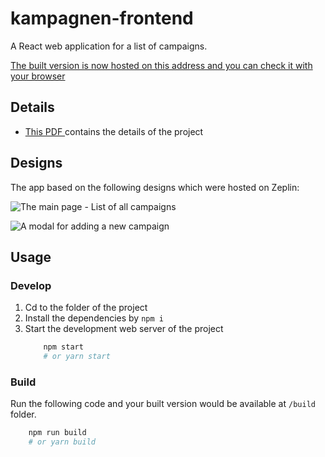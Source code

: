 # kampagnen-frontend
A React web application for a list of campaigns.

[The built version is now hosted on this address and you can check it with your browser](https://ashkanph.github.io/kampagnen-frontend/)

## Details

* [This PDF ](https://github.com/Ashkanph/kampagnen-frontend/files/8804561/Kampagnen.Assignment.-.Frontend.pdf) contains the details of the project

## Designs
The app based on the following designs which were hosted on Zeplin:

![The main page - List of all campaigns](https://user-images.githubusercontent.com/22937754/171119999-d3a7748d-dbad-4e1d-bca8-902dcc765815.png "The main page - List of all campaigns")

![A modal for adding a new campaign](https://user-images.githubusercontent.com/22937754/171119985-35842970-6b68-478f-ba03-07294d79fafb.png "A modal for adding a new campaign")

## Usage

### Develop
1. Cd to the folder of the project
2. Install the dependencies by `npm i`
3. Start the development web server of the project
    ```bash
        npm start
        # or yarn start
    ```

### Build
Run the following code and your built version would be available at `/build` folder.

```bash
    npm run build
    # or yarn build
```
